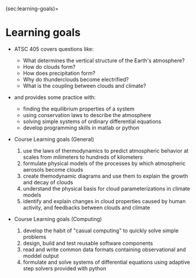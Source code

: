 (sec:learning-goals)=
# Learning goals

- ATSC 405 covers questions like:

  - What determines the vertical structure of the Earth's atmosphere?
  - How do clouds form?
  - How does precipitation form?
  - Why do thunderclouds become electrified?
  - What is the coupling between clouds and climate?

- and provides some practice with:

  - finding the equilibrium properties of a system
  - using conservation laws to describe the atmosphere
  - solving simple systems of ordinary differential equations
  - develop programming skills in matlab or python

- Course Learning goals (General)

  1. use the laws of thermodynamics to predict atmospheric behavior
     at scales from milimeters to hundreds of kilometers
  2. formulate physical models of the processes by which atmospheric aerosols
     become clouds
  3. create themodynamic diagrams and use them to explain the growth and decay
     of clouds
  4. understand the physical basis for cloud parameterizations in climate models
  5. identify and explain changes in cloud properties caused by
     human activity, and feedbacks between clouds and climate

- Course Learning goals (Computing)

  1. develop the habit of "casual computing" to quickly solve simple problems
  2. design, build and test reusable software components
  3. read and write common data formats containing observational and moddel
     output
  4. formulate and solve systems of differential equations using adaptive
     step solvers provided with python
